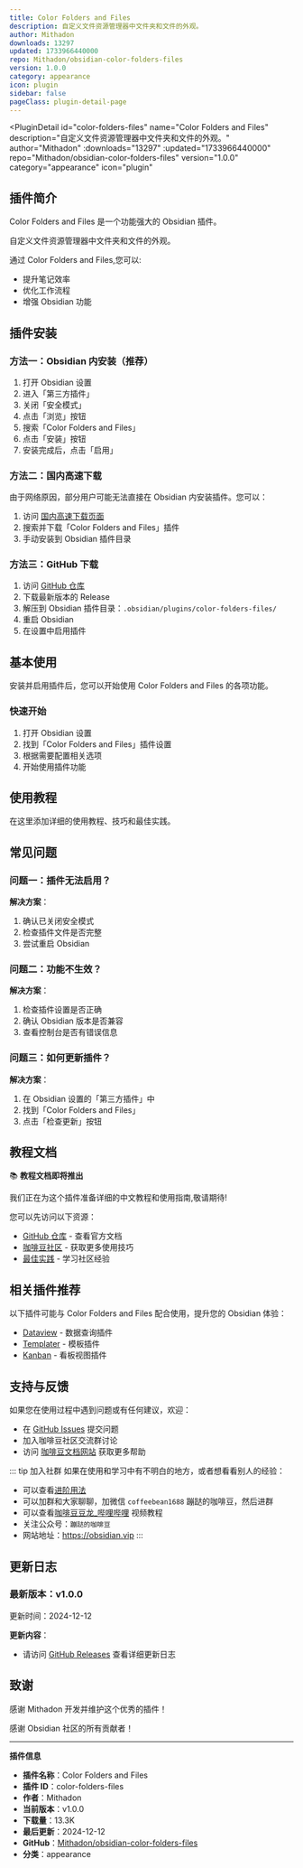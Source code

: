 ```yaml
---
title: Color Folders and Files
description: 自定义文件资源管理器中文件夹和文件的外观。
author: Mithadon
downloads: 13297
updated: 1733966440000
repo: Mithadon/obsidian-color-folders-files
version: 1.0.0
category: appearance
icon: plugin
sidebar: false
pageClass: plugin-detail-page
---
```


<PluginDetail
  id="color-folders-files"
  name="Color Folders and Files"
  description="自定义文件资源管理器中文件夹和文件的外观。"
  author="Mithadon"
  :downloads="13297"
  :updated="1733966440000"
  repo="Mithadon/obsidian-color-folders-files"
  version="1.0.0"
  category="appearance"
  icon="plugin"
>

<!-- AUTO_GENERATED_START -->
## 插件简介

Color Folders and Files 是一个功能强大的 Obsidian 插件。

自定义文件资源管理器中文件夹和文件的外观。

通过 Color Folders and Files,您可以:

- 提升笔记效率
- 优化工作流程
- 增强 Obsidian 功能

<!-- AUTO_GENERATED_END -->

<!-- AUTO_GENERATED_START -->
## 插件安装

### 方法一：Obsidian 内安装（推荐）

1. 打开 Obsidian 设置
2. 进入「第三方插件」
3. 关闭「安全模式」
4. 点击「浏览」按钮
5. 搜索「Color Folders and Files」
6. 点击「安装」按钮
7. 安装完成后，点击「启用」

### 方法二：国内高速下载

由于网络原因，部分用户可能无法直接在 Obsidian 内安装插件。您可以：

1. 访问 [国内高速下载页面](/zh/documentation/obsidian-plugins-download.html)
2. 搜索并下载「Color Folders and Files」插件
3. 手动安装到 Obsidian 插件目录

### 方法三：GitHub 下载

1. 访问 [GitHub 仓库](https://github.com/Mithadon/obsidian-color-folders-files)
2. 下载最新版本的 Release
3. 解压到 Obsidian 插件目录：`.obsidian/plugins/color-folders-files/`
4. 重启 Obsidian
5. 在设置中启用插件

## 基本使用

安装并启用插件后，您可以开始使用 Color Folders and Files 的各项功能。

### 快速开始

1. 打开 Obsidian 设置
2. 找到「Color Folders and Files」插件设置
3. 根据需要配置相关选项
4. 开始使用插件功能

<!-- AUTO_GENERATED_END -->

<!-- CUSTOM_CONTENT_START:tutorial -->
## 使用教程

在这里添加详细的使用教程、技巧和最佳实践。

<!-- CUSTOM_CONTENT_END:tutorial -->

<!-- SHARED_CONTENT_START -->
## 常见问题

### 问题一：插件无法启用？

**解决方案**：
1. 确认已关闭安全模式
2. 检查插件文件是否完整
3. 尝试重启 Obsidian

### 问题二：功能不生效？

**解决方案**：
1. 检查插件设置是否正确
2. 确认 Obsidian 版本是否兼容
3. 查看控制台是否有错误信息

### 问题三：如何更新插件？

**解决方案**：
1. 在 Obsidian 设置的「第三方插件」中
2. 找到「Color Folders and Files」
3. 点击「检查更新」按钮

## 教程文档

📚 **教程文档即将推出**

我们正在为这个插件准备详细的中文教程和使用指南,敬请期待!

您可以先访问以下资源：
- [GitHub 仓库](https://github.com/Mithadon/obsidian-color-folders-files) - 查看官方文档
- [咖啡豆社区](/zh/bases/) - 获取更多使用技巧
- [最佳实践](/zh/best-practices/) - 学习社区经验

## 相关插件推荐

以下插件可能与 Color Folders and Files 配合使用，提升您的 Obsidian 体验：

- [Dataview](/zh/plugins/dataview.html) - 数据查询插件
- [Templater](/zh/plugins/templater-obsidian.html) - 模板插件
- [Kanban](/zh/plugins/obsidian-kanban.html) - 看板视图插件

## 支持与反馈

如果您在使用过程中遇到问题或有任何建议，欢迎：

- 在 [GitHub Issues](https://github.com/Mithadon/obsidian-color-folders-files/issues) 提交问题
- 加入咖啡豆社区交流群讨论
- 访问 [咖啡豆文档网站](https://obsidian.vip) 获取更多帮助

::: tip 加入社群
如果在使用和学习中有不明白的地方，或者想看看别人的经验：
- 可以查看[进阶用法](/zh/advanced)
- 可以加群和大家聊聊，加微信 `coffeebean1688` 蹦跶的咖啡豆，然后进群
- 可以查看[咖啡豆豆龙_哔哩哔哩](https://space.bilibili.com/618777356) 视频教程
- 关注公众号：`蹦跶的咖啡豆`
- 网站地址：https://obsidian.vip
:::
<!-- SHARED_CONTENT_END -->

<!-- AUTO_GENERATED_START -->
## 更新日志

### 最新版本：v1.0.0

更新时间：2024-12-12

**更新内容**：
- 请访问 [GitHub Releases](https://github.com/Mithadon/obsidian-color-folders-files/releases) 查看详细更新日志

## 致谢

感谢 Mithadon 开发并维护这个优秀的插件！

感谢 Obsidian 社区的所有贡献者！

---

**插件信息**
- **插件名称**：Color Folders and Files
- **插件 ID**：color-folders-files
- **作者**：Mithadon
- **当前版本**：v1.0.0
- **下载量**：13.3K
- **最后更新**：2024-12-12
- **GitHub**：[Mithadon/obsidian-color-folders-files](https://github.com/Mithadon/obsidian-color-folders-files)
- **分类**：appearance
<!-- AUTO_GENERATED_END -->

</PluginDetail>

